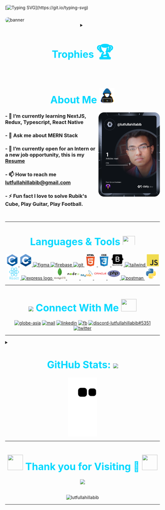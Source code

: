 [![Typing SVG](https://readme-typing-svg.herokuapp.com?font=Akaya+Telivigala&size=65&pause=1000&color=00D8FF&center=true&vCenter=true&width=900&height=100&lines=Hi+%F0%9F%91%8B%F0%9F%8F%BD+%2C+I'm+Md.+Lutfullahil+Labib.;I'm+a+Web+Developer.;Feel+Free+to+Get+in+Touch.+%F0%9F%98%8A;Nice+to+Meet+You..!!)](https://git.io/typing-svg)

###

<!-- ![Banner](https://github.com/lutfullahillabib/lutfullahillabib/blob/main/LLL-Banner.gif) -->

<!-- ![Banner](https://i.ibb.co/jJkMM8Y/LLL-Banner.png) -->

<!-- ![Banner](https://i.ibb.co/R91pYNB/LLL-Banner.gif) -->

<img src='https://i.ibb.co/R91pYNB/LLL-Banner.gif' alt='banner' style=" border-radius: 10px" >

<!-- <h1 align="center">Hi 👋, I'm Md. Lutfullahil Labib</h1>
<h3 align="center">A passionate Web Developer from Bangladesh</h3> -->

<!-- <p align="left"> <img src="https://komarev.com/ghpvc/?username=lutfullahillabib&label=Profile%20views&color=0e75b6&style=flat" alt="lutfullahillabib" /> </p> -->


<details align="center">

**<summary ><h1 style="color:#00D8FF;font-size:32px;"  align="center" > Trophies <span style="font-size:50px">🏆</span> </h1></summary>**

<p align="center"> <a href="https://github.com/ryo-ma/github-profile-trophy"><img src="https://github-profile-trophy.vercel.app/?username=lutfullahillabib&theme=algolia" alt="lutfullahillabib" /></a> </p>

---

</details>

**<h1 style="color:#00D8FF;font-size:32px;"  align="center" > **About Me** <picture><img src = "https://github.com/0xAbdulKhalid/0xAbdulKhalid/raw/main/assets/mdImages/about_me.gif" width="50px"></picture> </h1>**

<!-- # -->
<!-- --- -->

<!-- <img align="right" alt="coding" width="400" src="https://i.pinimg.com/originals/e8/f4/53/e8f453469a3ec97ecd354df465d73913.gif"> -->

<div align="left">

<!-- <a href="https://app.daily.dev/lutfullahillabib"><img align='right' src="https://api.daily.dev/devcards/0c1ebcf21d95449d95fb46f6c7808e21.png?r=1h9" width="400" alt="Md. Lutfullahil Labib's Dev Card"/></a> -->

<!-- 0c1ebcf21d95449d95fb46f6c7808e21 -->

<a href="https://app.daily.dev/DailyDevTips"><img align='right' src="https://github.com/lutfullahillabib/lutfullahillabib/blob/main/devcard.svg" width="200" alt="LLL Dev Card"/></a>

</div>

### - 🌱 I’m currently learning **NextJS, Redux, Typescript, React Native**

### - 💬 Ask me about **MERN Stack**

### - 📄 I’m currently open for an Intern or a new job opportunity, this is my **[Resume](https://drive.google.com/file/d/1E7ppUhCtNuwkt05czFztrBdtu5Fz87tE/view?usp=sharing)**

### - 📫 How to reach me **lutfullahillabib@gmail.com**

### - ⚡ Fun fact **I love to solve Rubik's Cube, Play Guitar, Play Football.**

<br/>

---

**<h1 style="color:#00D8FF;font-size:32px;"  align="center"> Languages & Tools <img src = "https://raw.githubusercontent.com/rahulbanerjee26/githubProfileReadmeGenerator/main/gifs/code.gif" width = 40px height=30px> </h1>**

<!-- <br clear="both"> -->

<!-- <h3 align="left">Languages and Tools:</h3> -->

<!-- <hr/> -->

<p align="center"> <a href="https://www.cprogramming.com/" target="_blank" rel="noreferrer"> <img src="https://raw.githubusercontent.com/devicons/devicon/master/icons/c/c-original.svg" alt="c" width="40" height="40"/> </a> <a href="https://www.w3schools.com/cpp/" target="_blank" rel="noreferrer"> <img src="https://raw.githubusercontent.com/devicons/devicon/master/icons/cplusplus/cplusplus-original.svg" alt="cplusplus" width="40" height="40"/> </a> <a href="https://www.figma.com/" target="_blank" rel="noreferrer"> <img src="https://www.vectorlogo.zone/logos/figma/figma-icon.svg" alt="figma" width="40" height="40"/> </a> <a href="https://firebase.google.com/" target="_blank" rel="noreferrer"> <img src="https://www.vectorlogo.zone/logos/firebase/firebase-icon.svg" alt="firebase" width="40" height="40"/> </a> <a href="https://git-scm.com/" target="_blank" rel="noreferrer"> <img src="https://www.vectorlogo.zone/logos/git-scm/git-scm-icon.svg" alt="git" width="40" height="40"/> </a> <a href="https://www.w3.org/html/" target="_blank" rel="noreferrer"> <img src="https://raw.githubusercontent.com/devicons/devicon/master/icons/html5/html5-original-wordmark.svg" alt="html5" width="40" height="40"/> </a> <a href="https://www.w3schools.com/css/" target="_blank" rel="noreferrer"> <img src="https://raw.githubusercontent.com/devicons/devicon/master/icons/css3/css3-original-wordmark.svg" alt="css3" width="40" height="40"/> </a> <a href="https://getbootstrap.com" target="_blank" rel="noreferrer"> <img src="https://raw.githubusercontent.com/devicons/devicon/master/icons/bootstrap/bootstrap-plain-wordmark.svg" alt="bootstrap" width="40" height="40"/> </a> <a href="https://tailwindcss.com/" target="_blank" rel="noreferrer"> <img src="https://www.vectorlogo.zone/logos/tailwindcss/tailwindcss-icon.svg" alt="tailwind" width="40" height="40"/> </a> <a href="https://developer.mozilla.org/en-US/docs/Web/JavaScript" target="_blank" rel="noreferrer"> <img src="https://raw.githubusercontent.com/devicons/devicon/master/icons/javascript/javascript-original.svg" alt="javascript" width="40" height="40"/> </a> <a href="https://reactjs.org/" target="_blank" rel="noreferrer"> <img src="https://raw.githubusercontent.com/devicons/devicon/master/icons/react/react-original-wordmark.svg" alt="react" width="40" height="40"/> </a> <a href="https://expressjs.com" target="_blank" rel="noreferrer"> <img src="https://i.ibb.co/1fS17jF/icons8-express-js-512.png" height="40" width="52" alt="express logo" /> </a> <a href="https://www.mongodb.com/" target="_blank" rel="noreferrer"> <img src="https://raw.githubusercontent.com/devicons/devicon/master/icons/mongodb/mongodb-original-wordmark.svg" alt="mongodb" width="40" height="40"/> </a> <a href="https://nodejs.org" target="_blank" rel="noreferrer"> <img src="https://raw.githubusercontent.com/devicons/devicon/master/icons/nodejs/nodejs-original-wordmark.svg" alt="nodejs" width="40" height="40"/> </a> <a href="https://www.mysql.com/" target="_blank" rel="noreferrer"> <img src="https://raw.githubusercontent.com/devicons/devicon/master/icons/mysql/mysql-original-wordmark.svg" alt="mysql" width="40" height="40"/> </a> <a href="https://www.oracle.com/" target="_blank" rel="noreferrer"> <img src="https://raw.githubusercontent.com/devicons/devicon/master/icons/oracle/oracle-original.svg" alt="oracle" width="40" height="40"/> </a> <a href="https://www.php.net" target="_blank" rel="noreferrer"> <img src="https://raw.githubusercontent.com/devicons/devicon/master/icons/php/php-original.svg" alt="php" width="40" height="40"/> </a> <a href="https://postman.com" target="_blank" rel="noreferrer"> <img src="https://www.vectorlogo.zone/logos/getpostman/getpostman-icon.svg" alt="postman" width="40" height="40"/> </a> <a href="https://www.python.org" target="_blank" rel="noreferrer"> <img src="https://raw.githubusercontent.com/devicons/devicon/master/icons/python/python-original.svg" alt="python" width="40" height="40"/> </a> </p>

 <!-- <a href="https://nextjs.org/" target="_blank" rel="noreferrer"> <img src="https://cdn.worldvectorlogo.com/logos/nextjs-2.svg" alt="nextjs" width="40" height="40"/> </a> -->

 <!-- <a href="https://redux.js.org" target="_blank" rel="noreferrer"> <img src="https://raw.githubusercontent.com/devicons/devicon/master/icons/redux/redux-original.svg" alt="redux" width="40" height="40"/> </a> -->

 <!-- <a href="https://www.typescriptlang.org/" target="_blank" rel="noreferrer"> <img src="https://raw.githubusercontent.com/devicons/devicon/master/icons/typescript/typescript-original.svg" alt="typescript" width="40" height="40"/> </a>  -->

 <!-- <img src="https://cdn.jsdelivr.net/gh/devicons/devicon/icons/sass/sass-original.svg" height="40" width="52" alt="sass logo"  /> -->

 <!-- <a href="https://nodejs.org" target="_blank" rel="noreferrer"> <img src="https://cdn.jsdelivr.net/gh/devicons/devicon/icons/nodejs/nodejs-original.svg" height="40" width="52" alt="nodejs logo"  /> </a>  -->

 <!-- <a href="https://expressjs.com" target="_blank" rel="noreferrer"> <img src="https://raw.githubusercontent.com/devicons/devicon/master/icons/express/express-original-wordmark.svg" alt="express" width="40" height="40"/> </a>  -->

 <!-- <a href="https://expressjs.com" target="_blank" rel="noreferrer"> <img src="https://github.com/lutfullahillabib/lutfullahillabib/blob/main/exp.svg" height="40" width="52" alt="express logo" /> </a>  -->

<hr/>

**<h1 style="color:#00D8FF;font-size:32px;"  align="center"><img src='https://camo.githubusercontent.com/d07fd255b6713580984a96adcb138c5b1a5f66e6b5998cf1bfa42c705e21c513/68747470733a2f2f6d65646961322e67697068792e636f6d2f6d656469612f616c3767726b6272434368544150456679682f67697068792e6769663f6369643d656366303565343761306e336769316266716e74716d6f62386739616964316f796a327772336473336d67373030626c267269643d67697068792e676966'  width="50px"> Connect With Me <img src='https://raw.githubusercontent.com/rahulbanerjee26/githubProfileReadmeGenerator/main/gifs/handShake.gif' width="50px" height="40px"> </h1>**

<!-- <br clear="both"> -->

<!-- <h3 align="left">Connect with me:</h3> -->

<p align="center"> <a href="https://labib-portfolio-main.web.app/" target="_blank"><img src="https://img.icons8.com/3d-fluency/100/null/globe-asia.png" alt='globe-asia' height='40' width="40"/></a> <a href="mailto:lutfullahillabib@gmail.com" target="_blank"><img src="https://img.icons8.com/3d-fluency/100/null/mail.png" alt='mail' height='40' width="40"/></a> <a href="https://linkedin.com/in/lutfullahillabib/" target="_blank"><img src="https://img.icons8.com/3d-fluency/1500/null/linkedin.png" alt='linkedin' height='40' width="40"/></a> <a href="https://www.facebook.com/lutfullahil.labib/" target="_blank"><img src="https://img.icons8.com/3d-fluency/1500/null/facebook-circled.png" alt='fb' height='40' width="40"/></a> <a href="https://discord.com/users/1008511234255101963" target="_blank"><img src="https://img.icons8.com/3d-fluency/1500/null/discord-logo.png" alt='discord-lutfullahillabib#5351' height='40' width="40"/></a> <a href="https://twitter.com/lutfullahillab" target="_blank"><img src="https://img.icons8.com/3d-fluency/1500/null/twitter-circled.png" alt='twitter' height='40' width="40"/></a> </p>

<!-- <a href="https://wa.me/+8801911302979" target="_blank"><img src="https://img.icons8.com/3d-fluency/1500/null/whatsapp.png" alt='whatsapp' height='40' width="40"/></a> -->

<!-- <a href="https://labib-portfolio-main.web.app/" target="_blank"><img src="https://img.icons8.com/3d-fluency/1500/null/cursor.png" alt='cursor' height='40' width="40"/></a> -->

<!-- <a href="mailto:lutfullahillabib@gmail.com" target="_blank"><img src="https://img.icons8.com/3d-fluency/1500/null/gmail.png" alt='gmail' height='40' width="40"/></a> -->

<!-- <a href="mailto:lutfullahillabib@gmail.com" target="_blank"><img src="https://img.icons8.com/3d-fluency/100/null/filled-message.png" alt='filled-message' height='40' width="40"/></a>  -->

<!--  -->

<!-- <a href="https://twitter.com/lutfullahillab" target="_blank"><img align="center" src="https://raw.githubusercontent.com/rahuldkjain/github-profile-readme-generator/master/src/images/icons/Social/twitter.svg" alt="lutfullahillab" height="30" width="40" /></a> -->

<!-- <a href="https://linkedin.com/in/lutfullahillabib" target="_blank"><img align="center" src="https://raw.githubusercontent.com/rahuldkjain/github-profile-readme-generator/master/src/images/icons/Social/linked-in-alt.svg" alt="lutfullahillabib" height="30" width="40" /></a> -->

<!-- <a href="https://stackoverflow.com/users/20689165/md-lutfullahil-labib" target="_blank"><img align="center" src="https://raw.githubusercontent.com/rahuldkjain/github-profile-readme-generator/master/src/images/icons/Social/stack-overflow.svg" alt="20689165/md-lutfullahil-labib" height="30" width="40" /></a> -->

<!-- <a href="https://fb.com/lutfullahil.labib" target="_blank"><img align="center" src="https://raw.githubusercontent.com/rahuldkjain/github-profile-readme-generator/master/src/images/icons/Social/facebook.svg" alt="lutfullahil.labib" height="30" width="40" /></a> -->

<!-- <a href="https://discord.com/users/1008511234255101963" target="_blank"><img align="center" src="https://raw.githubusercontent.com/rahuldkjain/github-profile-readme-generator/master/src/images/icons/Social/discord.svg" alt="lutfullahillabib#5351" height="40" width="40" /></a> -->

<!-- <img src="https://img.icons8.com/3d-fluency/1500/null/facebook-messenger.png" alt='messenger' height='40' width="40"/> -->

<!-- <img src="https://img.icons8.com/3d-fluency/1500/null/telegram.png" alt='telegram' height='40' width="40"/> -->

<!-- <img src="https://img.icons8.com/3d-fluency/1500/null/skype-2019.png" alt='skype' height='40' width="40"/> -->

<!-- <img src="https://img.icons8.com/3d-fluency/1500/null/github.png" alt='github' height='40' width="40"/> -->

<!-- <img src="https://img.icons8.com/3d-fluency/1500/null/instagram-new.png" alt='instagram' height='40' width="40"/> -->

<!-- --- -->

<!-- <p><img align="left" src="https://github-readme-stats.vercel.app/api/top-langs?username=lutfullahillabib&show_icons=true&locale=en&layout=compact" alt="lutfullahillabib" /></p>

<p>&nbsp;<img align="center" src="https://github-readme-stats.vercel.app/api?username=lutfullahillabib&show_icons=true&locale=en" alt="lutfullahillabib" /></p>

<p><img align="center" src="https://github-readme-streak-stats.herokuapp.com/?user=lutfullahillabib&" alt="lutfullahillabib" /></p> -->

---

<details>

**<summary><h1 style="color:#00D8FF;font-size:32px;"  align="center"> GitHub Stats: <img src='https://raw.githubusercontent.com/rahulbanerjee26/githubProfileReadmeGenerator/main/gifs/github.gif' width='40px'></h1></summary>**

<div align='center'>

<a href="https://github.com/anuraghazra/github-readme-stats" target="_blank"><img align="center" src="https://github-readme-stats.vercel.app/api/top-langs/?username=lutfullahillabib&theme=chartreuse-dark&layout=compact" alt="Top Langs" /></a> 

<!-- <br/> -->

<img align="center" src="https://github-readme-stats.vercel.app/api?username=lutfullahillabib&show_icons=true&theme=chartreuse-dark" alt="GitHub stats" /> 

<br/>
<br/>
<br/>

<a href="https://git.io/streak-stats" target="_blank"><img align="center" src="https://github-readme-streak-stats.herokuapp.com/?user=lutfullahillabib&theme=neon-dark" alt="GitHub Streak" /></a> 

</div>

<!-- [![Top Langs](https://github-readme-stats.vercel.app/api/top-langs/?username=lutfullahillabib&theme=chartreuse-dark&layout=compact)](https://github.com/anuraghazra/github-readme-stats)  -->

<!-- ![GitHub stats](https://github-readme-stats.vercel.app/api?username=lutfullahillabib&show_icons=true&theme=chartreuse-dark)  -->

<!-- [![GitHub Streak](https://github-readme-streak-stats.herokuapp.com/?user=lutfullahillabib&theme=neon-dark)](https://git.io/streak-stats)  -->

<hr>

</details>

<div align='center'>

<!-- https://github.com/lutfullahillabib/lutfullahillabib/blob/output/github-contribution-grid-snake.gif -->

<!-- https://github.com/lutfullahillabib/lutfullahillabib/blob/output/github-contribution-grid-snake.svg -->

<img align="center" src="https://github.com/lutfullahillabib/lutfullahillabib/blob/output/github-contribution-grid-snake.svg" alt="snake gif" /> 

<!-- ![snake gif](https://github.com/lutfullahillabib/lutfullahillabib/blob/output/github-contribution-grid-snake.svg) -->

<br/>

<!-- <a href="https://wakatime.com"><img src="https://wakatime.com/share/@lutfullahillabib/13b5f2ed-8267-47cc-a54d-2d7b01ef0d25.png" /></a> -->

<!--START_SECTION:waka-->


<!--END_SECTION:waka-->

</div>

---

<div align="center">

  **<h1 align="center" style="color:#00D8FF;font-size:32px;"> <img src='https://raw.githubusercontent.com/shakilahmedatik/shakilahmedatik/main/hi.gif' width="50px" height="50px"/> Thank you for Visiting 💚 <img src="https://emojipedia-us.s3.dualstack.us-west-1.amazonaws.com/thumbs/120/facebook/327/flag-bangladesh_1f1e7-1f1e9.png" width="50px" height="50px"/> </h1>**

 <!-- <img src="https://img.icons8.com/emoji/96/null/bangladesh-emoji.png" width="50px" height="50px"/> -->

 <!-- <img src="https://emojipedia-us.s3.dualstack.us-west-1.amazonaws.com/thumbs/120/twitter/348/flag-bangladesh_1f1e7-1f1e9.png" width="50px" height="50px"/> -->

 <!-- <br/> -->
 
 <img src="https://profile-counter.glitch.me/lutfullahillabib/count.svg" />

</div>

<br/>

<p align="center"> <img src="https://komarev.com/ghpvc/?username=lutfullahillabib&label=Profile%20views&color=brightgreen&style=for-the-badge" alt="lutfullahillabib" /> </p>

<!-- ![Visitor Count](https://profile-counter.glitch.me/lutfullahillabib/count.svg) -->

---

